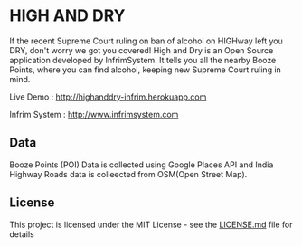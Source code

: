# HIGH AND DRY

If the recent Supreme Court ruling on ban of alcohol on HIGHway left you DRY, don't worry we got you covered! High and Dry is an Open Source application developed by InfrimSystem. It tells you all the nearby Booze Points, where you can find alcohol, keeping new Supreme Court ruling in mind.

Live Demo : http://highanddry-infrim.herokuapp.com

Infrim System : http://www.infrimsystem.com


## Data

Booze Points (POI) Data is collected using Google Places API and India Highway Roads data is colleected from OSM(Open Street Map).


## License

This project is licensed under the MIT License - see the [LICENSE.md](LICENSE.md) file for details
